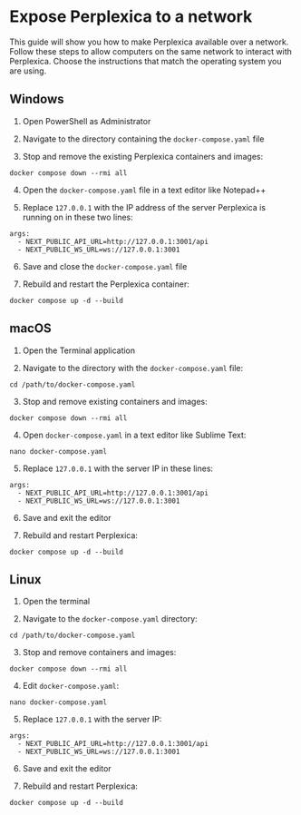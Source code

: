 # Expose Perplexica to a network

This guide will show you how to make Perplexica available over a network. Follow these steps to allow computers on the
same network to interact with Perplexica. Choose the instructions that match the operating system you are using.

## Windows

1. Open PowerShell as Administrator

2. Navigate to the directory containing the `docker-compose.yaml` file

3. Stop and remove the existing Perplexica containers and images:

```
docker compose down --rmi all
```

4. Open the `docker-compose.yaml` file in a text editor like Notepad++

5. Replace `127.0.0.1` with the IP address of the server Perplexica is running on in these two lines:

```
args:
  - NEXT_PUBLIC_API_URL=http://127.0.0.1:3001/api
  - NEXT_PUBLIC_WS_URL=ws://127.0.0.1:3001
```

6. Save and close the `docker-compose.yaml` file

7. Rebuild and restart the Perplexica container:

```
docker compose up -d --build
```

## macOS

1. Open the Terminal application

2. Navigate to the directory with the `docker-compose.yaml` file:

```
cd /path/to/docker-compose.yaml
```

3. Stop and remove existing containers and images:

```
docker compose down --rmi all
```

4. Open `docker-compose.yaml` in a text editor like Sublime Text:

```
nano docker-compose.yaml
```

5. Replace `127.0.0.1` with the server IP in these lines:

```
args:
  - NEXT_PUBLIC_API_URL=http://127.0.0.1:3001/api
  - NEXT_PUBLIC_WS_URL=ws://127.0.0.1:3001
```

6. Save and exit the editor

7. Rebuild and restart Perplexica:

```
docker compose up -d --build
```

## Linux

1. Open the terminal

2. Navigate to the `docker-compose.yaml` directory:

```
cd /path/to/docker-compose.yaml
```

3. Stop and remove containers and images:

```
docker compose down --rmi all
```

4. Edit `docker-compose.yaml`:

```
nano docker-compose.yaml
```

5. Replace `127.0.0.1` with the server IP:

```
args:
  - NEXT_PUBLIC_API_URL=http://127.0.0.1:3001/api
  - NEXT_PUBLIC_WS_URL=ws://127.0.0.1:3001
```

6. Save and exit the editor

7. Rebuild and restart Perplexica:

```
docker compose up -d --build
```
